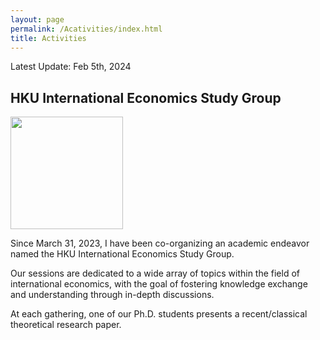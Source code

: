 ```yaml
---
layout: page
permalink: /Acativities/index.html
title: Activities
---
```


Latest Update: Feb 5th, 2024&nbsp;

## HKU International Economics Study Group

<img src="https://huxingecon.github.io/HKU_IESG.jpg"  height="180" align=center ><br>

Since March 31, 2023, I have been co-organizing an academic endeavor named the HKU International Economics Study Group. <br> 

Our sessions are dedicated to a wide array of topics within the field of international economics, with the goal of fostering knowledge exchange and understanding through in-depth discussions. <br>

At each gathering, one of our Ph.D. students presents a recent/classical theoretical research paper. 

  <br>


